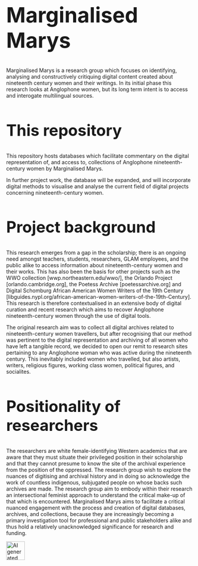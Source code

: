 <h1 style="font-size:4em;">Marginalised Marys</h1>

Marginalised Marys is a research group which focuses on identifying, analysing and constructively critiquing digital content created about nineteenth century women and their writings. In its initial phase this research looks at Anglophone women, but its long term intent is to access and interogate multilingual sources. 

<h2 style="font-size:3em;">This repository</h2>

This repository hosts databases which facilitate commentary on the digital representation of, and access to, collections of Anglophone nineteenth-century women by Marginalised Marys. 

In further project work, the database will be expanded, and will incorporate digital methods to visualise and analyse the current field of digital projects concerning nineteenth-century women. 

<h2 style="font-size:3em;">Project background</h2>

This research emerges from a gap in the scholarship; there is an ongoing need amongst teachers, students, researchers, GLAM employees, and the public alike to access information about nineteenth-century women and their works. This has also been the basis for other projects such as the WWO collection [wwp.northeastern.edu/wwo/], the Orlando Project [orlando.cambridge.org], the Poetess Archive [poetessarchive.org] and Digital Schomburg African American Women Writers of the 19th Century [libguides.nypl.org/african-american-women-writers-of-the-19th-Century]. This research is therefore contextualised in an extensive body of digital curation and recent research which aims to recover Anglophone nineteenth-century women through the use of digital tools.

The original research aim was to collect all digital archives related to nineteenth-century women travellers, but after recognising that our method was pertinent to the digital representation and archiving of all women who have left a tangible record, we decided to open our remit to research sites pertaining to any Anglophone woman who was active during the nineteenth century. This inevitably included women who travelled, but also artists, writers, religious figures, working class women, political figures, and socialites.

<h2 style="font-size:3em;">Positionality of researchers</h2>

The researchers are white female-identifying Western academics that are aware that they must situate their privileged position in their scholarship and that they cannot presume to know the site of the archival experience from the position of the oppressed. The research group wish to explore the nuances of digitising and archival history and in doing so acknowledge the work of countless indigenous, subjugated people on whose backs such archives are made. The research group aim to embody within their research an intersectional feminist approach to understand the critical make-up of that which is encountered. Marginalised Marys aims to facilitate a critical nuanced engagement with the process and creation of digital databases, archives, and collections, because they are increasingly becoming a primary investigation tool for professional and public stakeholders alike and thus hold a relatively unacknowledged significance for research and funding.

<p><img src="[qjmoyqH1.jpeg](https://github.com/kilmunbooks/marginalised_marys/blob/Images-for-repository/qjmoyqH1.jpeg)" alt="AI generated image of three women's faces huddled together" style="float:bottom;width:50;height:50;">
